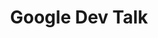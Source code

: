 ---
anchor: CV_talk
title: Google Dev Talk
internal_title: Computer Vision in Robotics  
image: img/portfolio/CV_talk_2.png
image_rec: img/portfolio/cv_talk.png
report: "https://cse.iitk.ac.in/users/siddsax/Reports/CV_talk.pdf"
details: I gave this talk in the spring of 2016 as a part of the IIT Kanpur Google-Dev Fest. It is a 3 day fest with talks on various topics ranging from Robotics to App Development. I was one of the speaker in the 206 edition and gave a talk on the topic of Computer Vision in Robotics. It was an elementary level talk to show the audience why and how computer vision and on a general level Machine Learning is used in this field.  
   
period: September 2016
category: Talk
---